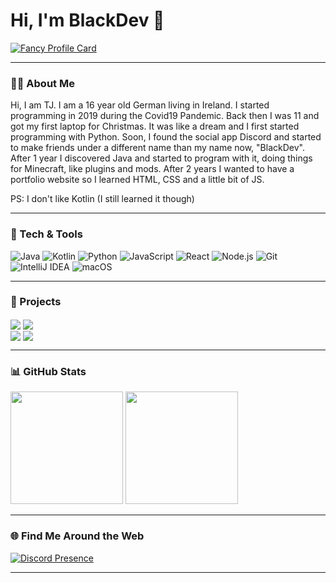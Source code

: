 # Hi, I'm BlackDev 👋

[![Fancy Profile Card](https://fancy-readme-stats.vercel.app/api?username=BlackDevReal&theme=city&email=dev@blackdev.xyz&show_icons=true&title=BlackDev&description=&include_all_commits=true&show_icons=true)](https://github.com/blackdevreal)

---

### 🧑‍💻 About Me

Hi, I am TJ. I am a 16 year old German living in Ireland. I started programming in 2019 during the Covid19 Pandemic. Back then I was 11 and got my first laptop for Christmas. It was like a dream and I first started programming with Python. Soon, I found the social app Discord and started to make friends under a different name than my name now, "BlackDev". After 1 year I discovered Java and started to program with it, doing things for Minecraft, like plugins and mods. After 2 years I wanted to have a portfolio website so I learned HTML, CSS and a little bit of JS. 

PS: I don't like Kotlin (I still learned it though)

---

### 🔧 Tech & Tools
![Java](https://img.shields.io/badge/-Java-333?style=for-the-badge&logo=openjdk)
![Kotlin](https://img.shields.io/badge/-Kotlin-333?style=for-the-badge&logo=Kotlin)
![Python](https://img.shields.io/badge/-Python-333?style=for-the-badge&logo=python)
![JavaScript](https://img.shields.io/badge/-JavaScript-333?style=for-the-badge&logo=javascript)
![React](https://img.shields.io/badge/-React-333?style=for-the-badge&logo=react)
![Node.js](https://img.shields.io/badge/-Node.js-333?style=for-the-badge&logo=node.js)
![Git](https://img.shields.io/badge/-Git-333?style=for-the-badge&logo=git)
![IntelliJ IDEA](https://img.shields.io/badge/-IntelliJIDEA-333?style=for-the-badge&logo=IntelliJIDEA)
![macOS](https://img.shields.io/badge/-macOS-333?style=for-the-badge&logo=apple)


---
### 💼 Projects

  <div align="right">
<div align="left">                                                                                                                          
<a href="https://github.com/BlackDevReal/MavenMCP-1.8.9-all-os"><img align="center" src="https://fancy-readme-stats.vercel.app/api/pin/?username=BlackDevReal&repo=MavenMCP-1.8.9-all-os&theme=city&show_icons=true&update=6&dark_bg=3" /></a>
<a href="https://github.com/BlackDevReal/SimpleObfuscator"><img align="center" src="https://fancy-readme-stats.vercel.app/api/pin/?username=BlackDevReal&repo=SimpleObfuscator&theme=city&show_icons=true&update=7&dark_bg=3" /></a>
<div align="right">
<div align="left">                                                                                                                          
<a href="https://github.com/BlackDevReal/BlackDash"><img align="center" src="https://fancy-readme-stats.vercel.app/api/pin/?username=BlackDevReal&repo=BlackDash&theme=city&show_icons=true&update=6&dark_bg=3" /></a>
<a href="https://github.com/BlackDevReal/Simple-Python-Obfuscator"><img align="center" src="https://fancy-readme-stats.vercel.app/api/pin/?username=BlackDevReal&repo=Simple-Python-Obfuscator&theme=city&show_icons=true&update=6&dark_bg=3" /></a>
  </div>
</div>

---

### 📊 GitHub Stats
  <img height="180em" src="https://github-readme-stats.vercel.app/api?username=BlackDevReal&show_icons=true&theme=github_dark&hide_border=true&include_all_commits=true&count_private=true"/>

  <img height="180em" src="https://github-readme-stats.vercel.app/api/top-langs/?username=BlackDevReal&layout=compact&theme=github_dark&hide_border=true"/>



---

### 🌐 Find Me Around the Web

[![Discord Presence](https://lanyard.cnrad.dev/api/1266421704536887337)](https://discord.com/users/1266421704536887337)

---
